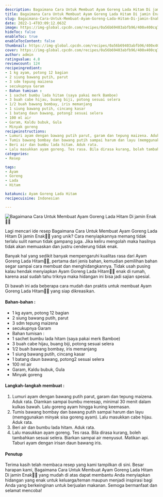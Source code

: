 ```yaml
---
description: Bagaimana Cara Untuk Membuat Ayam Goreng Lada Hitam Di jamin Enak"
title: Bagaimana Cara Untuk Membuat Ayam Goreng Lada Hitam Di jamin Enak
slug: Bagaimana-Cara-Untuk-Membuat-Ayam-Goreng-Lada-Hitam-Di-jamin-Enak
date: 2022-1-4T03:09:12.063Z
image: https://img-global.cpcdn.com/recipes/0a56b69403abfb96/400x400cq70/photo.jpg
hideToc: false
enableToc: true
enableTocContent: false
thumbnail: https://img-global.cpcdn.com/recipes/0a56b69403abfb96/400x400cq70/photo.jpg
cover: https://img-global.cpcdn.com/recipes/0a56b69403abfb96/400x400cq70/photo.jpg
author: admin
ratingvalue: 4.8
reviewcount: 124
recipeingredient:
- 1 kg ayam, potong 12 bagian
- 2 siung bawang putih, parut
- 3 sdm tepung maizena
- secukupnya Garam
- Bahan tumisan :
- 1 sachet bumbu lada hitam (saya pakai merk Bamboe)
- 3 buah cabe hijau, buang biji, potong sesuai selera
- 1/2 buah bawang bombay, iris memanjang
- 1 siung bawang putih, cincang kasar
- 1 batang daun bawang, potong2 sesuai selera
- 100 ml air
- Garam, Kaldu bubuk, Gula
- Minyak goreng
recipeinstructions:
- Lumuri ayam dengan bawang putih parut, garam dan tepung maizena. Aduk rata. Diamkan sampai bumbu meresap, minimal 30 menit dalam kulkas bawah. Lalu goreng ayam hingga kuning keemasan.
- Tumis bawang bombay dan bawang putih sampai harum dan layu (memggunakan minyak sisa goreng ayam). Lalu masukkan cabe hijau. Aduk rata.
- Beri air dan bumbu lada hitam. Aduk rata.
- Lalu masukkan ayam goreng. Tes rasa. Bila dirasa kurang, boleh tambahkan sesuai selera. Biarkan sampai air menyusut. Matikan api. Taburi ayam dengan irisan daun bawang iris.
categories:
- Resep

tags:
- Ayam
- Goreng
- Lada
- Hitam

katakunci: Ayam Goreng Lada Hitam
recipecuisine: Indonesian

---
```


![Bagaimana Cara Untuk Membuat Ayam Goreng Lada Hitam Di jamin Enak👩‍🍳](https://img-global.cpcdn.com/recipes/0a56b69403abfb96/400x400cq70/photo.jpg)

Lagi mencari ide resep Bagaimana Cara Untuk Membuat Ayam Goreng Lada Hitam Di jamin Enak👩‍🍳 yang unik? Cara menyiapkannya memang tidak terlalu sulit namun tidak gampang juga. Jika keliru mengolah maka hasilnya tidak akan memuaskan dan justru cenderung tidak enak.

Banyak hal yang sedikit banyak mempengaruhi kualitas rasa dari Ayam Goreng Lada Hitam👩‍🍳, pertama dari jenis bahan, kemudian pemilihan bahan segar sampai cara membuat dan menghidangkannya. Tidak usah pusing kalau hendak menyiapkan Ayam Goreng Lada Hitam👩‍🍳 enak di rumah, karena asal sudah tahu triknya maka hidangan ini bisa jadi sajian spesial.

Di bawah ini ada beberapa cara mudah dan praktis untuk membuat Ayam Goreng Lada Hitam👩‍🍳 yang siap dikreasikan.

<!--inarticleads1-->

#### Bahan-bahan :

- 1 kg ayam, potong 12 bagian
- 2 siung bawang putih, parut
- 3 sdm tepung maizena
- secukupnya Garam
- Bahan tumisan :
- 1 sachet bumbu lada hitam (saya pakai merk Bamboe)
- 3 buah cabe hijau, buang biji, potong sesuai selera
- 1/2 buah bawang bombay, iris memanjang
- 1 siung bawang putih, cincang kasar
- 1 batang daun bawang, potong2 sesuai selera
- 100 ml air
- Garam, Kaldu bubuk, Gula
- Minyak goreng

<!--inarticleads2-->

#### Langkah-langkah membuat :

1. Lumuri ayam dengan bawang putih parut, garam dan tepung maizena. Aduk rata. Diamkan sampai bumbu meresap, minimal 30 menit dalam kulkas bawah. Lalu goreng ayam hingga kuning keemasan.
1. Tumis bawang bombay dan bawang putih sampai harum dan layu (memggunakan minyak sisa goreng ayam). Lalu masukkan cabe hijau. Aduk rata.
1. Beri air dan bumbu lada hitam. Aduk rata.
1. Lalu masukkan ayam goreng. Tes rasa. Bila dirasa kurang, boleh tambahkan sesuai selera. Biarkan sampai air menyusut. Matikan api. Taburi ayam dengan irisan daun bawang iris.

#### Penutup

Terima kasih telah membaca resep yang kami tampilkan di sini. Besar harapan kami, Bagaimana Cara Untuk Membuat Ayam Goreng Lada Hitam Di jamin Enak👩‍🍳 yang mudah di atas dapat membantu Anda menyiapkan hidangan yang enak untuk keluarga/teman maupun menjadi inspirasi bagi Anda yang berkeinginan untuk berjualan makanan. Semoga bermanfaat dan selamat mencoba!